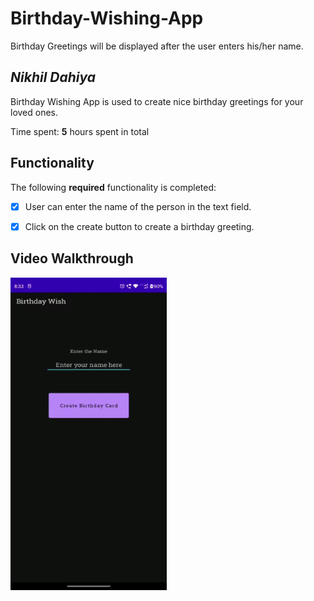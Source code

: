 # Birthday-Wishing-App
Birthday Greetings will be displayed after the user enters his/her name.
## *Nikhil Dahiya*

Birthday Wishing App is used to create nice birthday greetings for your loved ones.

Time spent: **5** hours spent in total

## Functionality 

The following **required** functionality is completed:

* [x] User can enter the name of the person in the text field.
* [x] Click on the create button to create a birthday greeting.


## Video Walkthrough
<img src='https://github.com/nikhildahiya24/Birthday-Greet/blob/main/Birthday%20Gif.gif' width = '250' height = '500' />


